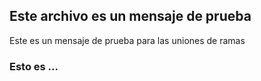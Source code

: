 ## Este archivo es un mensaje de prueba

Este es un mensaje de prueba para las uniones de ramas

### Esto es ...
